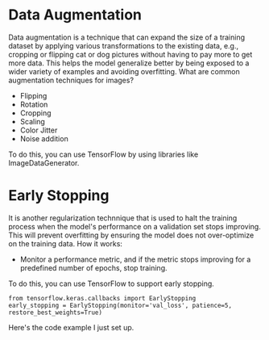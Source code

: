 # Data Augmentation 

Data augmentation is a technique that can expand the size of a training dataset by applying various transformations to the existing data, e.g., cropping or flipping cat or dog pictures without having to pay more to get more data. This helps the model generalize better by being exposed to a wider variety of examples and avoiding overfitting. What are common augmentation techniques for images?
* Flipping
* Rotation
* Cropping
* Scaling
* Color Jitter
* Noise addition

To do this, you can use TensorFlow by using libraries like ImageDataGenerator.

# Early Stopping 

It is another regularization technnique that is used to halt the training process when the model's performance on a validation set stops improving. This will prevent overfitting by ensuring the model does not over-optimize on the training data. How it works:
* Monitor a performance metric, and if the metric stops improving for a predefined number of epochs, stop training.

To do this, you can use TensorFlow to support early stopping.

    from tensorflow.keras.callbacks import EarlyStopping 
    early_stopping = EarlyStopping(monitor='val_loss', patience=5, restore_best_weights=True)

Here's the code example I just set up. 
